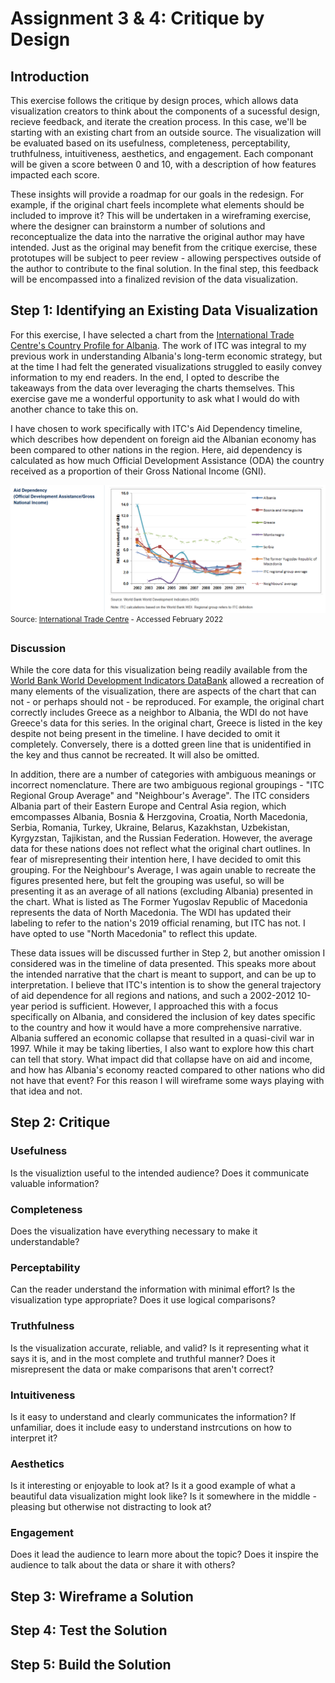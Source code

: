 # Assignment 3 & 4: Critique by Design

## Introduction
This exercise follows the critique by design proces, which allows data visualization creators to think about the components of a sucessful design, recieve feedback, and iterate the creation process. In this case, we'll be starting with an existing chart from an outside source. The visualization will be evaluated based on its usefulness, completeness, perceptability, truthfulness, intuitiveness, aesthetics, and engagement. Each componant will be given a score between 0 and 10, with a description of how features impacted each score.

These insights will provide a roadmap for our goals in the redesign. For example, if the original chart feels incomplete what elements should be included to improve it? This will be undertaken in a wireframing exercise, where the designer can brainstorm a number of solutions and reconceptualize the data into the narrative the original author may have intended. Just as the original may benefit from the critique exercise, these prototupes will be subject to peer review - allowing perspectives outside of the author to contribute to the final solution. In the final step, this feedback will be encompassed into a finalized revision of the data visualization. 

## Step 1: Identifying an Existing Data Visualization
For this exercise, I have selected a chart from the <a href="https://www.intracen.org/country/Albania/">International Trade Centre's Country Profile for Albania</a>. The work of ITC was integral to my previous work in understanding Albania's long-term economic strategy, but at the time I had felt the generated visualizations struggled to easily convey information to my end readers. In the end, I opted to describe the takeaways from the data over leveraging the charts themselves. This exercise gave me a wonderful opportunity to ask what I would do with another chance to take this on.

I have chosen to work specifically with ITC's Aid Dependency timeline, which describes how dependent on foreign aid the Albanian economy has been compared to other nations in the region. Here, aid dependency is calculated as how much Official Development Assistance (ODA) the country received as a proportion of their Gross National Income (GNI). 

![Aid Dependency - ITC](https://github.com/adorseyt/Dorsey-Tyler-Portfolio/blob/main/ITC%20Chart%20-%20Albania%20Aid%20Dependency.PNG?raw=true)
<sup>Source: <a href="https://www.intracen.org/country/albania/income/">International Trade Centre</a> - Accessed February 2022</sup>

### Discussion
While the core data for this visualization being readily available from the <a href="https://databank.worldbank.org">World Bank World Development Indicators DataBank</a> allowed a recreation of many elements of the visualization, there are aspects of the chart that can not - or perhaps should not - be reproduced. For example, the original chart correctly includes Greece as a neighbor to Albania, the WDI do not have Greece's data for this series. In the original chart, Greece is listed in the key despite not being present in the timeline. I have decided to omit it completely. Conversely, there is a dotted green line that is unidentified in the key and thus cannot be recreated. It will also be omitted.

In addition, there are a number of categories with ambiguous meanings or incorrect nomenclature. There are two ambiguous regional groupings - "ITC Regional Group Average" and "Neighbour's Average". The ITC considers Albania part of their Eastern Europe and Central Asia region, which emcompasses Albania, Bosnia & Herzgovina, Croatia, North Macedonia, Serbia, Romania, Turkey, Ukraine, Belarus, Kazakhstan, Uzbekistan, Kyrgyzstan, Tajikistan, and the Russian Federation. However, the average data for these nations does not reflect what the original chart outlines. In fear of misrepresenting their intention here, I have decided to omit this grouping. For the Neighbour's Average, I was again unable to recreate the figures presented here, but felt the grouping was useful, so will be presenting it as an average of all nations (excluding Albania) presented in the chart.  What is listed as The Former Yugoslav Republic of Macedonia represents the data of North Macedonia. The WDI has updated their labeling to refer to the nation's 2019 official renaming, but ITC has not. I have opted to use "North Macedonia" to reflect this update.

These data issues will be discussed further in Step 2, but another omission I considered was in the timeline of data presented. This speaks more about the intended narrative that the chart is meant to support, and can be up to interpretation. I believe that ITC's intention is to show the general trajectory of aid dependence for all regions and nations, and such a 2002-2012 10-year period is sufficient. However, I approached this with a focus specifically on Albania, and considered the inclusion of key dates specific to the country and how it would have a more comprehensive narrative. Albania suffered an economic collapse that resulted in a quasi-civil war in 1997. While it may be taking liberties, I also want to explore how this chart can tell that story. What impact did that collapse have on aid and income, and how has Albania's economy reacted compared to other nations who did not have that event? For this reason I will wireframe some ways playing with that idea and not.

## Step 2: Critique

### Usefulness
Is the visualiztion useful to the intended audience? Does it communicate valuable information?

### Completeness
Does the visualization have everything necessary to make it understandable?

### Perceptability
Can the reader understand the information with minimal effort? Is the visualization type appropriate? Does it use logical comparisons?

### Truthfulness
Is the visualization accurate, reliable, and valid? Is it representing what it says it is, and in the most complete and truthful manner? Does it misrepresent the data or make comparisons that aren't correct?

### Intuitiveness
Is it easy to understand and clearly communicates the information? If unfamiliar, does it include easy to understand instrcutions on how to interpret it?

### Aesthetics
Is it interesting or enjoyable to look at? Is it a good example of what a beautiful data visualization might look like? Is it somewhere in the middle - pleasing but otherwise not distracting to look at? 

### Engagement 
Does it lead the audience to learn more about the topic? Does it inspire the audience to talk about the data or share it with others?

## Step 3: Wireframe a Solution

## Step 4: Test the Solution

## Step 5: Build the Solution

